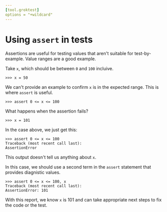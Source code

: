 ```yaml
---
[tool.groktest]
options = "+wildcard"
---
```


# Using `assert` in tests

Assertions are useful for testing values that aren't suitable for
test-by-example. Value ranges are a good example.

Take `x`, which should be between `0` and `100` incluive.

    >>> x = 50

We can't provide an example to confirm `x` is in the expected range.
This is where `assert` is useful.

    >>> assert 0 <= x <= 100

What happens when the assertion fails?

    >>> x = 101

In the case above, we just get this:

    >>> assert 0 <= x <= 100
    Traceback (most recent call last):
    AssertionError

This output doesn't tell us anything about `x`.

In this case, we should use a second term in the `assert` statement that
provides diagnistic values.

    >>> assert 0 <= x <= 100, x
    Traceback (most recent call last):
    AssertionError: 101

With this report, we know `x` is 101 and can take appropriate next steps
to fix the code or the test.
